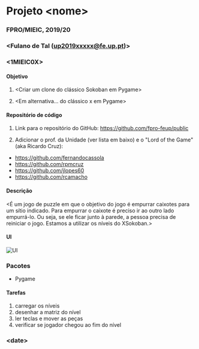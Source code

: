# Projeto \<nome\>
### FPRO/MIEIC, 2019/20
### \<Fulano de Tal (up2019xxxxx@fe.up.pt)\>
### \<1MIEIC0X\> 

#### Objetivo

1. \<Criar um clone do clássico Sokoban em Pygame\>

2. \<Em alternativa... do clássico x em Pygame\>

#### Repositório de código

1) Link para o repositório do GitHub: <https://github.com/fpro-feup/public>

2) Adicionar o prof. da Unidade (ver lista em baixo) e o "Lord of the Game" (aka Ricardo Cruz):

- https://github.com/fernandocassola
- https://github.com/rpmcruz
- https://github.com/jlopes60
- https://github.com/rcamacho

#### Descrição

\<É um jogo de puzzle em que o objetivo do jogo é empurrar caixotes para um sítio indicado. 
Para empurrar o caixote é preciso ir ao outro lado empurrá-lo. 
Ou seja, se ele ficar junto à parede, a pessoa precisa de reiniciar o jogo. Estamos a utilizar os níveis do XSokoban.\>

#### UI

![UI](https://github.com/fpro-feup/public/blob/master/assigns/ui.png)

### Pacotes

- Pygame

#### Tarefas

1. carregar os níveis
1. desenhar a matriz do nível
1. ler teclas e mover as peças
2. verificar se jogador chegou ao fim do nível

### \<date\>
